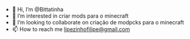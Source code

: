 - 👋 Hi, I’m @Bittatinha
- 👀 I’m interested in  criar mods para o minecraft 
- 💞️ I’m looking to collaborate on criação de modpcks para o minecraft
- 📫 How to reach me  lipezinhofilipe@gmail.com
<!---
batataasada28/batataasada28 is a ✨ special ✨ repository because its `README.md` (this file) appears on your GitHub profile.
You can click the Preview link to take a look at your changes.
--->
